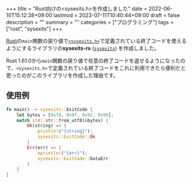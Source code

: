 +++
title = "Rust向けの<sysexits.h>を作成しました"
date = 2022-06-10T15:12:38+09:00
lastmod = 2023-07-11T10:40:44+09:00
draft = false
description = ""
summary = ""
categories = ["プログラミング"]
tags = ["rust", "sysexits"]
+++

[Rust][rust-official-url]の`main`関数の戻り値で[`<sysexits.h>`][sysexits-man-url]で定義されている終了コードを使えるようにするライブラリの**sysexits-rs** ([`sysexits`][sysexits-crates-io-url]) を作成しました。

Rust 1.61.0から`main`関数の戻り値で任意の終了コードを返せるようになったので、`<sysexits.h>`で定義されている終了コードをこれに利用できたら便利だと思ったのがこのライブラリを作成した理由です。

## 使用例

```rust
fn main() -> sysexits::ExitCode {
    let bytes = [0xf0, 0x9f, 0x92, 0x96];
    match std::str::from_utf8(&bytes) {
        Ok(string) => {
            println!("{string}");
            sysexits::ExitCode::Ok
        }
        Err(err) => {
            eprintln!("{err}");
            sysexits::ExitCode::DataErr
        }
    }
}
```

[rust-official-url]: https://www.rust-lang.org/
[sysexits-man-url]: https://man.openbsd.org/sysexits
[sysexits-crates-io-url]: https://crates.io/crates/sysexits

